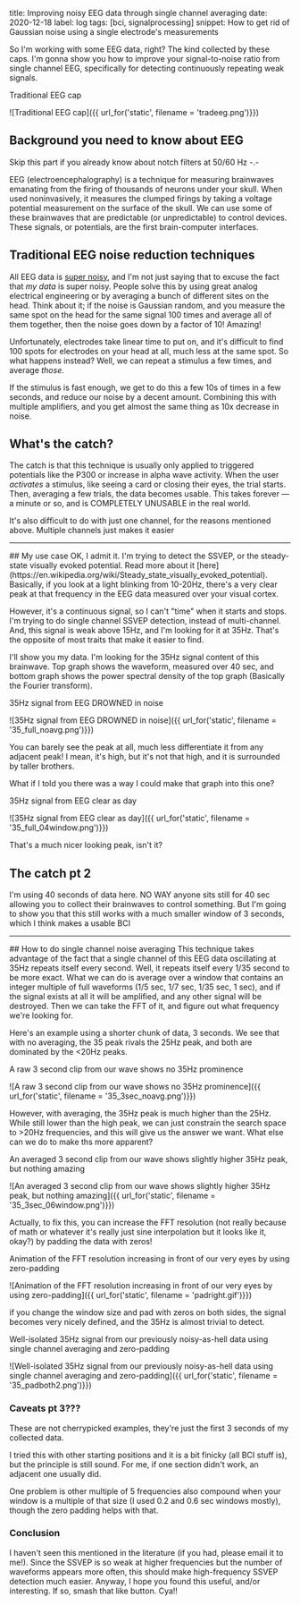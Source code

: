 title: Improving noisy EEG data through single channel averaging
date: 2020-12-18
label: log
tags: [bci, signalprocessing]
snippet: How to get rid of Gaussian noise using a single electrode's measurements

So I'm working with some EEG data, right? The kind collected by these caps. I'm gonna show you how to improve your signal-to-noise ratio from single channel EEG, specifically for detecting continuously repeating weak signals.

<p class="caption">Traditional EEG cap</p>
![Traditional EEG cap]({{ url_for('static', filename = 'tradeeg.png')}})

## Background you need to know about EEG
Skip this part if you already know about notch filters at 50/60 Hz -.-

EEG (electroencephalography) is a technique for measuring brainwaves emanating from the firing of thousands of neurons under your skull. When used noninvasively, it measures the clumped firings by taking a voltage potential measurement on the surface of the skull. We can use some of these brainwaves that are predictable (or unpredictable) to control devices. These signals, or potentials, are the first brain-computer interfaces. 

## Traditional EEG noise reduction techniques
All EEG data is [super noisy](https://en.wikipedia.org/wiki/P300_(neuroscience)), and I'm not just saying that to excuse the fact that *my data* is super noisy. People solve this by using great analog electrical engineering or by averaging a bunch of different sites on the head. Think about it; if the noise is Gaussian random, and you measure the same spot on the head for the same signal 100 times and average all of them together, then the noise goes down by a factor of 10! Amazing!

Unfortunately, electrodes take linear time to put on, and it's difficult to find 100 spots for electrodes on your head at all, much less at the same spot. So what happens instead? Well, we can repeat a stimulus a few times, and average *those*.

If the stimulus is fast enough, we get to do this a few 10s of times in a few seconds, and reduce our noise by a decent amount. Combining this with multiple amplifiers, and you get almost the same thing as 10x decrease in noise.

## What's the catch? 
The catch is that this technique is usually only applied to triggered potentials like the P300 or increase in alpha wave activity. When the user *activates* a stimulus, like seeing a card or closing their eyes, the trial starts. Then, averaging a few trials, the data becomes usable. This takes forever — a minute or so, and is COMPLETELY UNUSABLE in the real world. 

It's also difficult to do with just one channel, for the reasons mentioned above. Multiple channels just makes it easier

<hr>
## My use case
OK, I admit it. I'm trying to detect the SSVEP, or the steady-state visually evoked potential. Read more about it [here](https://en.wikipedia.org/wiki/Steady_state_visually_evoked_potential). Basically, if you look at a light blinking from 10-20Hz, there's a very clear peak at that frequency in the EEG data measured over your visual cortex. 

However, it's a continuous signal, so I can't "time" when it starts and stops. I'm trying to do single channel SSVEP detection, instead of multi-channel. And, this signal is weak above 15Hz, and I'm looking for it at 35Hz. That's the opposite of most traits that make it easier to find. 

I'll show you my data. I'm looking for the 35Hz signal content of this brainwave. Top graph shows the waveform, measured over 40 sec, and bottom graph shows the power spectral density of the top graph (Basically the Fourier transform).

<p class="caption">35Hz signal from EEG DROWNED in noise</p> 
![35Hz signal from EEG DROWNED in noise]({{ url_for('static', filename = '35_full_noavg.png')}})

You can barely see the peak at all, much less differentiate it from any adjacent peak! I mean, it's high, but it's not that high, and it is surrounded by taller brothers. 

What if I told you there was a way I could make that graph into this one?

<p class="caption">35Hz signal from EEG clear as day</p> 
![35Hz signal from EEG clear as day]({{ url_for('static', filename = '35_full_04window.png')}})

That's a much nicer looking peak, isn't it? 

## The catch pt 2
I'm using 40 seconds of data here. NO WAY anyone sits still for 40 sec allowing you to collect their brainwaves to control something. But I'm going to show you that this still works with a much smaller window of 3 seconds, which I think makes a usable BCI

<hr>
## How to do single channel noise averaging
This technique takes advantage of the fact that a single channel of this EEG data oscillating at 35Hz repeats itself every second. Well, it repeats itself every 1/35 second to be more exact. What we can do is average over a window that contains an integer multiple of full waveforms (1/5 sec, 1/7 sec, 1/35 sec, 1 sec), and if the signal exists at all it will be amplified, and any other signal will be destroyed. Then we can take the FFT of it, and figure out what frequency we're looking for.

Here's an example using a shorter chunk of data, 3 seconds. We see that with no averaging, the 35 peak rivals the 25Hz peak, and both are dominated by the <20Hz peaks. 

<p class="caption">A raw 3 second clip from our wave shows no 35Hz prominence</p> 
![A raw 3 second clip from our wave shows no 35Hz prominence]({{ url_for('static', filename = '35_3sec_noavg.png')}})

However, with averaging, the 35Hz peak is much higher than the 25Hz. While still lower than the high peak, we can just constrain the search space to >20Hz frequencies, and this will give us the answer we want. What else can we do to make ths more apparent?

<p class="caption">An averaged 3 second clip from our wave shows slightly higher 35Hz peak, but nothing amazing</p> 
![An averaged 3 second clip from our wave shows slightly higher 35Hz peak, but nothing amazing]({{ url_for('static', filename = '35_3sec_06window.png')}})

Actually, to fix this, you can increase the FFT resolution (not really because of math or whatever it's really just sine interpolation but it looks like it, okay?) by padding the data with zeros! 

<p class="caption">Animation of the FFT resolution increasing in front of our very eyes by using zero-padding</p> 
![Animation of the FFT resolution increasing in front of our very eyes by using zero-padding]({{ url_for('static', filename = 'padright.gif')}})

if you change the window size and pad with zeros on both sides, the signal becomes very nicely defined, and the 35Hz is almost trivial to detect.

<p class="caption">Well-isolated 35Hz signal from our previously noisy-as-hell data using single channel averaging and zero-padding</p> 
![Well-isolated 35Hz signal from our previously noisy-as-hell data using single channel averaging and zero-padding]({{ url_for('static', filename = '35_padboth2.png')}})

### Caveats pt 3???
These are not cherrypicked examples, they're just the first 3 seconds of my collected data. 

I tried this with other starting positions and it is a bit finicky (all BCI stuff is), but the principle is still sound. For me, if one section didn't work, an adjacent one usually did. 

One problem is other multiple of 5 frequencies also compound when your window is a multiple of that size (I used 0.2 and 0.6 sec windows mostly), though the zero padding helps with that.

### Conclusion
I haven't seen this mentioned in the literature (if you had, please email it to me!). Since the SSVEP is so weak at higher frequencies but the number of waveforms appears more often, this should make high-frequency SSVEP detection much easier. Anyway, I hope you found this useful, and/or interesting. If so, smash that like button. Cya!!

